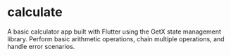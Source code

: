# calculate
A basic calculator app built with Flutter using the GetX state management library. Perform basic arithmetic operations, chain multiple operations, and handle error scenarios.
